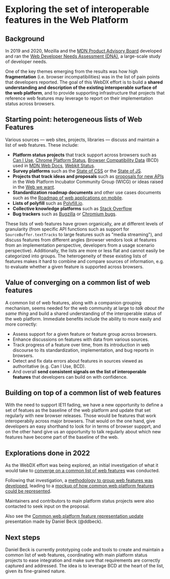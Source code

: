 # Exploring the set of interoperable features in the Web Platform

## Background

In 2019 and 2020, Mozilla and the [MDN Product Advisory Board](https://developer.mozilla.org/en-US/docs/MDN/MDN_Product_Advisory_Board/Membership) developed and ran the [Web Developer Needs Assessment (DNA)](https://insights.developer.mozilla.org/), a large-scale study of developer needs.

One of the key themes emerging from the results was how high **fragmentation** (i.e. browser incompatibilities) was in the list of pain points that developers reported. The goal of this WebDX effort is to build a **shared understanding and description of the existing interoperable surface of the web platform**, and to provide supporting infrastructure that projects that reference web features may leverage to report on their implementation status across browsers.


## Starting point: heterogeneous lists of Web Features

Various sources &mdash;&nbsp;web sites, projects, libraries&nbsp;&mdash; discuss and maintain a list of web features. These include:

* **Platform status projects** that track support across browsers such as [Can I Use](https://caniuse.com/), [Chrome Platform Status](https://chromestatus.com/), [Browser Compatibility Data](https://github.com/mdn/browser-compat-data) (BCD) used in [MDN Web Docs](https://developer.mozilla.org/), [Webkit Status](https://webkit.org/status/).
* **Survey platforms** such as the [State of CSS](https://2021.stateofcss.com/en-US/features) or the [State of JS](https://2021.stateofjs.com/en-US/features/browser-apis/).
* **Projects that track ideas and proposals** such as [proposals for new APIs](https://github.com/WICG/proposals/issues) in the Web Platform Incubator Community Group (WICG) or ideas raised in the [Web we want](https://webwewant.fyi/).
* **Standardization roadmap documents** and other use cases documents such as the [Roadmap of web applications on mobile](https://w3c.github.io/web-roadmaps/mobile/).
* **Lists of polyfill** such as [Polyfill.io](https://polyfill.io/v3/url-builder/).
* **Collective knowledge platforms** such as [Stack Overflow](https://stackoverflow.com/)
* **Bug trackers** such as [Bugzilla](https://bugzilla.mozilla.org/home) or [Chromium bugs](https://bugs.chromium.org/p/chromium/issues/list).

These lists of web features have grown organically, are at different levels of granularity (from specific API functions such as support for `SourceBuffer.textTracks` to large features such as "media streaming"), and discuss features from different angles (browser vendors look at features from an implementation perspective, developers from a usage scenario perspective). Additionally, the lists are more or less flat and cannot easily be categorized into groups. The heterogeneity of these existing lists of features makes it hard to combine and compare sources of information, e.g. to evaluate whether a given feature is supported across browsers.


## Value of converging on a common list of web features

A common list of web features, along with a companion grouping mechanism, seems needed for the web community at large to *talk about the same thing* and build a shared understanding of the interoperable status of the web platform. Immediate benefits include the ability to more easily and more correctly:

* Assess support for a given feature or feature group across browsers.
* Enhance discussions on features with data from various sources.
* Track progress of a feature over time, from its introduction in web discourse to its standardization, implementation, and bug reports in browsers.
* Detect and fix data errors about features in sources viewed as authoritative (e.g. Can I Use, BCD).
* And overall **send consistent signals on the list of interoperable features** that developers can build on with confidence.

## Building on top of a common list of web features

With the need to support IE11 fading, we have a new opportunity to define a set of featues as the baseline of the web platform and update that set regularly with new browser releases. Those would be features that work interoperabily across major browsers. That would on the one hand, give developers an easy shorthand to look for in terms of browser suppprt, and on the other hand give us an opportunity to talk regularly about which new features have become part of the baseline of the web.

## Explorations done in 2022

As the WebDX effort was being explored, an initial investigation of what it would take to [converge on a common list of web features](https://github.com/web-platform-dx/feature-set/blob/main/towards-features.md#towards-a-common-list-of-web-features) was conducted.

Following that investigation, a [methodology to group web features was developed](https://docs.google.com/document/d/1XjYQybcbOGPKxQnxtIp8C9iXYZBTlczvst5VVn83ty0/edit), leading to a [mockup of how common web platform features could be represented](https://github.com/ddbeck/common-web-feature-mockup/#common-web-platform-feature-representation-mockup-wip).

Maintainers and contributors to main platform status projects were also contacted to seek input on the proposal.

Also see the [Common web platform feature representation update](https://docs.google.com/presentation/d/1bctHvvVJtdLZ5RmprdmyDI5cqXBtYanDqtH95nQU4I8) presentation made by Daniel Beck (@ddbeck).


## Next steps

Daniel Beck is currently prototyping code and tools to create and maintain a common list of web features, coordinating with main platform status projects to ease integration and make sure that requirements are correctly captured and addressed. The idea is to leverage BCD at the heart of the list, given its fine-grained nature.

